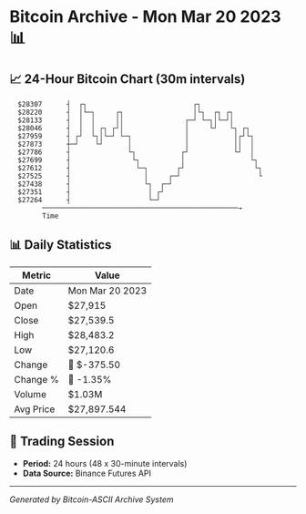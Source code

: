 # Bitcoin Archive - Mon Mar 20 2023 📊

## 📈 24-Hour Bitcoin Chart (30m intervals)

```
  $28307      ┤  ┌┐                          ┌┐                
  $28220      ┤  │└─┐     ┌┐                 │└┐  ┌┐ ┌┐        
  $28133      ┤  │  │     ││               ┌─┘ └─┐│└─┘│        
  $28046      ┤  │  │ ┌┐ ┌┘│               │     └┘   └┐ ┌┐    
  $27959      ┤ ┌┘  └┐│└─┘ └─┐             │           │┌┘└┐   
  $27873      ┼─┘    └┘      │             │           ││  │   
  $27786      ┤              └┐           ┌┘           └┘  │   
  $27699      ┤               └┐          │                └┐  
  $27612      ┤                └─┐       ┌┘                 └┐ 
  $27525      ┤                  │     ┌─┘                   └ 
  $27438      ┤                  └┐  ┌─┘                       
  $27351      ┤                   │ ┌┘                         
  $27264      ┤                   └─┘                          
        ────────────────────────────────────────────────→
        Time
```

## 📊 Daily Statistics

| Metric | Value |
|--------|-------|
| Date | Mon Mar 20 2023 |
| Open | $27,915 |
| Close | $27,539.5 |
| High | $28,483.2 |
| Low | $27,120.6 |
| Change | 🔴 $-375.50 |
| Change % | 🔴 -1.35% |
| Volume | $1.03M |
| Avg Price | $27,897.544 |

## 📅 Trading Session

- **Period:** 24 hours (48 x 30-minute intervals)
- **Data Source:** Binance Futures API

---
*Generated by Bitcoin-ASCII Archive System*
